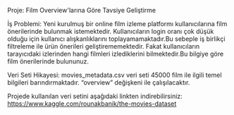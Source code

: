 Proje:
Film Overview'larına Göre Tavsiye Geliştirme

İş Problemi:
Yeni kurulmuş bir online film izleme platformı kullanıcılarına film önerilerinde bulunmak istemektedir.
Kullanıcıların login oranı çok düşük olduğu için kullanıcı alışkanlıklarını toplayamamaktadır.Bu sebeple iş birlikçi filtreleme ile ürün önerileri geliştirememektedir.
Fakat kullanıcıların tarayıcıdaki izlerinden hangi filmleri izlediklerini bilmektedir.Bu bilgiye göre film önerilerinde bulununuz.

Veri Seti Hikayesi:
movies_metadata.csv veri seti 45000 film ile ilgili temel bilgileri barındırmaktadır.
“overview” değişkeni ile çalışılacaktır.


Projede kullanılan veri setini aşağıdaki linkten indirebilirsiniz:
https://www.kaggle.com/rounakbanik/the-movies-dataset
